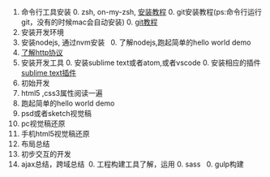 
1. 命令行工具安装
   0. zsh, on-my-zsh, [安装教程](https://zhuanlan.zhihu.com/p/19556676?columnSlug=mactalk)
   0. git安装教程(ps:命令行运行git，没有的时候mac会自动安装)
   0. [git教程](http://www.ruanyifeng.com/blog/2015/12/git-workflow.html) 
2. 安装开发环境
  0. 安装nodejs, 通过nvm安装
  0. 了解nodejs,跑起简单的hello world demo
  0. [了解http协议](http://www.ruanyifeng.com/blog/2016/08/http.html)
3. 安装开发工具
   0. 安装sublime text或者atom,或者vscode
   0. 安装相应的插件 [sublime text插件](http://www.xuanfengge.com/practical-collection-of-sublime-plug-in.html)
4. 初始开发
  0. html5 ,css3属性阅读一遍
  0. 跑起简单的hello world demo
  0. psd或者sketch视觉稿
  0. pc视觉稿还原
  0. 手机html5视觉稿还原
  0. 布局总结
  0. 初步交互的开发
  0. ajax总结，跨域总结
  0. 工程构建工具了解，运用
    0. sass
    0. gulp构建
      
